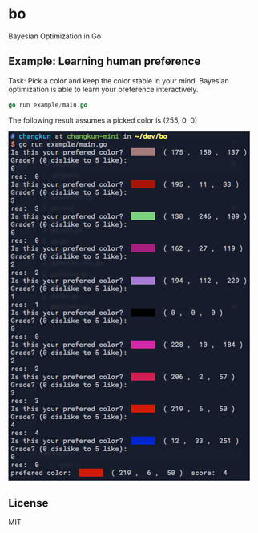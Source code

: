 # bo

Bayesian Optimization in Go

## Example: Learning human preference

Task: Pick a color and keep the color stable in your mind. 
Bayesian optimization is able to learn your preference interactively.

```go
go run example/main.go
```

The following result assumes a picked color is (255, 0, 0)

![](./example/example.png)

## License

MIT
